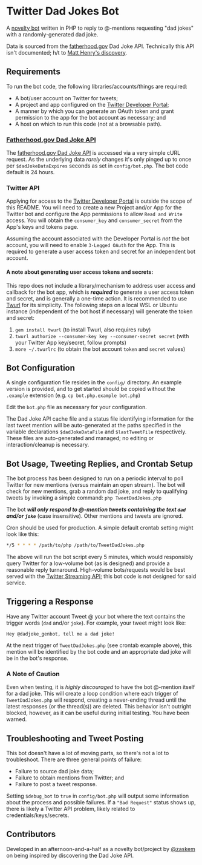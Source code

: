 # Twitter Dad Jokes Bot
A [novelty bot](https://twitter.com/dadjoke_genbot) written in PHP to reply to @-mentions requesting "dad jokes" with a randomly-generated dad joke.

Data is sourced from the [fatherhood.gov](https://www.fatherhood.gov/for-dads/dad-jokes) Dad Joke API. Technically this API isn't documented; h/t to [Matt Henry's discovery](https://twitter.com/heymatthenry/status/1370462717237153799).

## Requirements
To run the bot code, the following libraries/accounts/things are required:

* A bot/user account on Twitter for tweets;
* A project and app configured on the [Twitter Developer Portal](https://developer.twitter.com/);
* A manner by which you can generate an OAuth token and grant permission to the app for the bot account as necessary; and
* A host on which to run this code (not at a browsable path).

### [Fatherhood.gov Dad Joke API](https://www.fatherhood.gov/for-dads/dad-jokes)
The [fatherhood.gov Dad Joke API](https://www.fatherhood.gov/for-dads/dad-jokes) is accessed via a very simple cURL request. As the underlying data _rarely_ changes it's only pinged up to once per `$dadJokeDataExpires` seconds as set in `config/bot.php`. The bot code default is 24 hours.

### Twitter API
Applying for access to the [Twitter Developer Portal](https://developer.twitter.com/) is outside the scope of this README. You will need to create a new Project and/or App for the Twitter bot and configure the App permissions to allow `Read and Write` access. You will obtain the `consumer_key` and `consumer_secret` from the App's keys and tokens page.

Assuming the account associated with the Developer Portal is _not_ the bot account, you will need to enable `3-Legged OAuth` for the App. This is required to generate a user access token and secret for an independent bot account.

#### A note about generating user access tokens and secrets:
This repo does not include a library/mechanism to address user access and callback for the bot app, which is ___required___ to generate a user access token and secret, and is generally a one-time action. It is recommended to use [Twurl](https://developer.twitter.com/en/docs/tutorials/using-twurl) for its simplicity. The following steps on a local WSL or Ubuntu instance (independent of the bot host if necessary) will generate the token and secret:

1. `gem install twurl` (to install Twurl, also requires ruby)
2. `twurl authorize --consumer-key key --consumer-secret secret` (with your Twitter App key/secret, follow prompts)
3. `more ~/.twurlrc` (to obtain the bot account `token` and `secret` values)

## Bot Configuration
A single configuration file resides in the `config/` directory. An example version is provided, and to get started should be copied without the `.example` extension (e.g. `cp bot.php.example bot.php`)

Edit the `bot.php` file as necessary for your configuration.

The Dad Joke API cache file and a status file identifying information for the last tweet mention will be auto-generated at the paths specified in the variable declarations `$dadJokeDataFile` and `$lastTweetFile` respectively. These files are auto-generated and managed; no editing or interaction/cleanup is necessary.

## Bot Usage, Tweeting Replies, and Crontab Setup
The bot process has been designed to run on a periodic interval to poll Twitter for new mentions (versus maintain an open stream). The bot will check for new mentions, grab a random dad joke, and reply to qualifying tweets by invoking a simple command:
`php TweetDadJokes.php`

The bot _**will only respond to @-mention tweets containing the text `dad` and/or `joke`**_ (case insensitive). Other mentions and tweets are ignored.

Cron should be used for production. A simple default crontab setting might look like this:
```bash
*/5 * * * * /path/to/php /path/to/TweetDadJokes.php
```
The above will run the bot script every 5 minutes, which would responsibly query Twitter for a low-volume bot (as is designed) and provide a reasonable reply turnaround. High-volume bots/requests would be best served with the [Twitter Streaming API](https://developer.twitter.com/en/docs/twitter-api/v1/tweets/filter-realtime/overview); this bot code is not designed for said service.

## Triggering a Response
Have any Twitter account Tweet @ your bot where the text contains the trigger words (`dad` and/or `joke`). For example, your tweet might look like:

`Hey @dadjoke_genbot, tell me a dad joke!`

At the next trigger of `TweetDadJokes.php` (see crontab example above), this mention will be identified by the bot code and an appropriate dad joke will be in the bot's response.

### A Note of Caution
Even when testing, it is _highly discouraged_ to have the bot @-mention itself for a dad joke. This will create a loop condition where each trigger of `TweetDadJokes.php` will respond, creating a never-ending thread until the latest responses (or the thread(s)) are deleted. This behavior isn't outright blocked, however, as it can be useful during initial testing. You have been warned.

## Troubleshooting and Tweet Posting
This bot doesn't have a lot of moving parts, so there's not a lot to troubleshoot. There are three general points of failure:

* Failure to source dad joke data; 
* Failure to obtain mentions from Twitter; and
* Failure to post a tweet response.

Setting `$debug_bot` to `true` in `config/bot.php` will output some information about the process and possible failures. If a `"Bad Request"` status shows up, there is likely a Twitter API problem, likely related to credentials/keys/secrets.

## Contributors
Developed in an afternoon-and-a-half as a novelty bot/project by [@zaskem](https://github.com/zaskem) on being inspired by discovering the Dad Joke API.